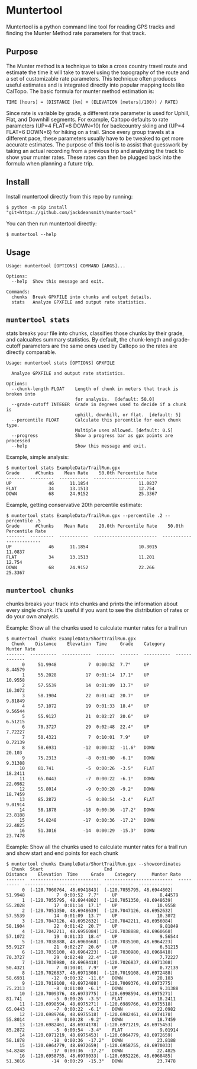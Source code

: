 # Muntertool

Muntertool is a python command line tool for reading GPS tracks and finding the Munter Method rate parameters for that track. 

## Purpose

The Munter method is a technique to take a cross country travel route and estimate the time it will take to travel using the topography of the route and a set of customizable rate parameters. This technique often produces useful estimates and is integrated directly into popular mapping tools like CalTopo. The basic formula for munter method estimation is: 

```
TIME [hours] = (DISTANCE [km] + (ELEVATION [meters]/100)) / RATE)
```

Since rate is variable by grade, a different rate parameter is used for Uphill, Flat, and Downhill segments. For example, Caltopo defaults to rate parameters (UP=4 FLAT=6 DOWN=10) for backcountry skiing and (UP=4 FLAT=6 DOWN=6) for hiking on a trail. Since every group travels at a different pace, these parameters usually have to be tweaked to get more accurate estimates. The purpose of this tool is to assist that guesswork by taking an actual recording from a previous trip and analyzing the track to show your munter rates. These rates can then be plugged back into the formula when planning a future trip. 

## Install

Install muntertool directly from this repo by running: 

```
$ python -m pip install "git+https://github.com/jackdeansmith/muntertool"
```

You can then run muntertool directly:
```
$ muntertool --help
```

## Usage 

```
Usage: muntertool [OPTIONS] COMMAND [ARGS]...

Options:
  --help  Show this message and exit.

Commands:
  chunks  Break GPXFILE into chunks and output details.
  stats   Analyze GPXFILE and output rate statistics.
```

## `muntertool stats`

stats breaks your file into chunks, classifies those chunks by their grade, and calcualtes summary statistics. 
By default, the chunk-length and grade-cutoff parameters are the same ones used by Caltopo so the rates are directly comparable. 

```
Usage: muntertool stats [OPTIONS] GPXFILE

  Analyze GPXFILE and output rate statistics.

Options:
  --chunk-length FLOAT    Length of chunk in meters that track is broken into
                          for analysis.  [default: 50.0]
  --grade-cutoff INTEGER  Grade in degrees used to decide if a chunk is
                          uphill, downhill, or flat.  [default: 5]
  --percentile FLOAT      Calculate this percentile for each chunk type.
                          Multiple uses allowed. [default: 0.5]
  --progress              Show a progress bar as gpx points are processed
  --help                  Show this message and exit.
```


Example, simple analysis: 
```
$ muntertool stats ExampleData/TrailRun.gpx
Grade      #Chunks    Mean Rate    50.0th Percentile Rate
-------  ---------  -----------  ------------------------
UP              46      11.1854                   11.0837
FLAT            34      13.1513                   12.754
DOWN            68      24.9152                   25.3367
```

Example, getting conservative 20th percentile estimate: 
```
$ muntertool stats ExampleData/TrailRun.gpx --percentile .2 --percentile .5
Grade      #Chunks    Mean Rate    20.0th Percentile Rate    50.0th Percentile Rate
-------  ---------  -----------  ------------------------  ------------------------
UP              46      11.1854                   10.3015                   11.0837
FLAT            34      13.1513                   11.201                    12.754
DOWN            68      24.9152                   22.266                    25.3367
```

## `muntertool chunks`

chunks breaks your track into chunks and prints the information about every single chunk. It's useful if you want to see the distribution of rates or do your own analysis. 

Example: Show all the chunks used to calculate munter rates for a trail run
```
$ muntertool chunks ExampleData/ShortTrailRun.gpx
  Chunk    Distance    Elevation  Time     Grade    Category      Munter Rate
-------  ----------  -----------  -------  -------  ----------  -------------
      0     51.9948            7  0:00:52  7.7°     UP                8.44579
      1     55.2028           17  0:01:14  17.1°    UP               10.9558
      2     57.5539           14  0:01:09  13.7°    UP               10.3072
      3     58.1904           22  0:01:42  20.7°    UP                9.81849
      4     57.1072           19  0:01:33  18.4°    UP                9.56544
      5     55.9127           21  0:02:27  20.6°    UP                6.51215
      6     70.3727           29  0:02:48  22.4°    UP                7.72227
      7     50.4321            7  0:10:01  7.9°     UP                0.72139
      8     58.6931          -12  0:00:32  -11.6°   DOWN             20.103
      9     75.2313           -8  0:01:00  -6.1°    DOWN              9.31388
     10     81.741            -5  0:00:26  -3.5°    FLAT             18.2411
     11     65.0443           -7  0:00:22  -6.1°    DOWN             22.0982
     12     55.8014           -9  0:00:28  -9.2°    DOWN             18.7459
     13     85.2872           -5  0:00:54  -3.4°    FLAT              9.01914
     14     58.1878          -18  0:00:36  -17.2°   DOWN             23.8188
     15     54.8248          -17  0:00:36  -17.2°   DOWN             22.4825
     16     51.3016          -14  0:00:29  -15.3°   DOWN             23.7478
```

Example: Show all the chunks used to calculate munter rates for a trail run and show start and end points for each chunk
```
$ muntertool chunks ExampleData/ShortTrailRun.gpx --showcordinates
  Chunk  Start                       End                           Distance    Elevation  Time     Grade    Category      Munter Rate
-------  --------------------------  --------------------------  ----------  -----------  -------  -------  ----------  -------------
      0  (-120.7060764, 48.6941843)  (-120.7055795, 48.6944802)     51.9948            7  0:00:52  7.7°     UP                8.44579
      1  (-120.7055795, 48.6944802)  (-120.7051350, 48.6948639)     55.2028           17  0:01:14  17.1°    UP               10.9558
      2  (-120.7051350, 48.6948639)  (-120.7047126, 48.6952632)     57.5539           14  0:01:09  13.7°    UP               10.3072
      3  (-120.7047126, 48.6952632)  (-120.7042211, 48.6956084)     58.1904           22  0:01:42  20.7°    UP                9.81849
      4  (-120.7042211, 48.6956084)  (-120.7038888, 48.6960668)     57.1072           19  0:01:33  18.4°    UP                9.56544
      5  (-120.7038888, 48.6960668)  (-120.7035100, 48.6964223)     55.9127           21  0:02:27  20.6°    UP                6.51215
      6  (-120.7035100, 48.6964223)  (-120.7030980, 48.6969418)     70.3727           29  0:02:48  22.4°    UP                7.72227
      7  (-120.7030980, 48.6969418)  (-120.7026837, 48.6971308)     50.4321            7  0:10:01  7.9°     UP                0.72139
      8  (-120.7026837, 48.6971308)  (-120.7019108, 48.6972488)     58.6931          -12  0:00:32  -11.6°   DOWN             20.103
      9  (-120.7019108, 48.6972488)  (-120.7009376, 48.6973775)     75.2313           -8  0:01:00  -6.1°    DOWN              9.31388
     10  (-120.7009376, 48.6973775)  (-120.6998594, 48.6975271)     81.741            -5  0:00:26  -3.5°    FLAT             18.2411
     11  (-120.6998594, 48.6975271)  (-120.6989766, 48.6975518)     65.0443           -7  0:00:22  -6.1°    DOWN             22.0982
     12  (-120.6989766, 48.6975518)  (-120.6982461, 48.6974178)     55.8014           -9  0:00:28  -9.2°    DOWN             18.7459
     13  (-120.6982461, 48.6974178)  (-120.6971219, 48.6975453)     85.2872           -5  0:00:54  -3.4°    FLAT              9.01914
     14  (-120.6971219, 48.6975453)  (-120.6964779, 48.6972659)     58.1878          -18  0:00:36  -17.2°   DOWN             23.8188
     15  (-120.6964779, 48.6972659)  (-120.6958755, 48.6970033)     54.8248          -17  0:00:36  -17.2°   DOWN             22.4825
     16  (-120.6958755, 48.6970033)  (-120.6952226, 48.6968485)     51.3016          -14  0:00:29  -15.3°   DOWN             23.7478
```